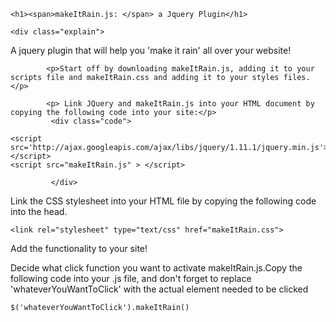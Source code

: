 
<body>

<div class="wrapper clearfix">

	<h1><span>makeItRain.js: </span> a Jquery Plugin</h1>

	<div class="explain">
<p>	A jquery plugin that will help you 'make it rain' all over your website! </p>
	
			<p>Start off by downloading makeItRain.js, adding it to your scripts file and makeItRain.css and adding it to your styles files.</p>

			<p> Link JQuery and makeItRain.js into your HTML document by copying the following code into your site:</p>
			 <div class="code">
<pre><code>&lt;script src='http://ajax.googleapis.com/ajax/libs/jquery/1.11.1/jquery.min.js'>&lt;/script&gt;
&lt;script src="makeItRain.js" &gt; &lt;/script&gt;</code></pre>
			 </div>

Link the CSS stylesheet into your HTML file by copying the following code into the head.
<pre><code>&lt;link rel="stylesheet" type="text/css" href="makeItRain.css"&gt;</code></pre>
			 
 <p>Add the functionality to your site!</p>

<p>Decide what click function you want to activate makeItRain.js.Copy the following code into your .js file, and don't forget to replace 'whateverYouWantToClick' with the actual element needed to be clicked</p>
 <pre><code>$(<span>'whateverYouWantToClick'</span>).makeItRain()</code></pre>
		</div>

</body>
</html>
